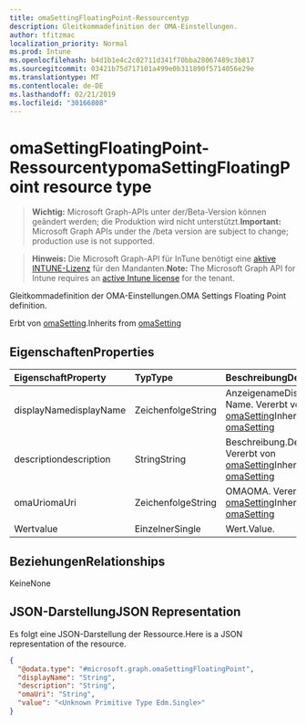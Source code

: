 ```yaml
---
title: omaSettingFloatingPoint-Ressourcentyp
description: Gleitkommadefinition der OMA-Einstellungen.
author: tfitzmac
localization_priority: Normal
ms.prod: Intune
ms.openlocfilehash: b4d1b1e4c2c02711d341f70bba28067489c3b817
ms.sourcegitcommit: 03421b75d717101a499e0b311890f5714056e29e
ms.translationtype: MT
ms.contentlocale: de-DE
ms.lasthandoff: 02/21/2019
ms.locfileid: "30166808"
---
```

# <a name="omasettingfloatingpoint-resource-type"></a><span data-ttu-id="08e38-103">omaSettingFloatingPoint-Ressourcentyp</span><span class="sxs-lookup"><span data-stu-id="08e38-103">omaSettingFloatingPoint resource type</span></span>

> <span data-ttu-id="08e38-104">**Wichtig:** Microsoft Graph-APIs unter der/Beta-Version können geändert werden; die Produktion wird nicht unterstützt.</span><span class="sxs-lookup"><span data-stu-id="08e38-104">**Important:** Microsoft Graph APIs under the /beta version are subject to change; production use is not supported.</span></span>

> <span data-ttu-id="08e38-105">**Hinweis:** Die Microsoft Graph-API für InTune benötigt eine [aktive INTUNE-Lizenz](https://go.microsoft.com/fwlink/?linkid=839381) für den Mandanten.</span><span class="sxs-lookup"><span data-stu-id="08e38-105">**Note:** The Microsoft Graph API for Intune requires an [active Intune license](https://go.microsoft.com/fwlink/?linkid=839381) for the tenant.</span></span>

<span data-ttu-id="08e38-106">Gleitkommadefinition der OMA-Einstellungen.</span><span class="sxs-lookup"><span data-stu-id="08e38-106">OMA Settings Floating Point definition.</span></span>


<span data-ttu-id="08e38-107">Erbt von [omaSetting](../resources/intune-deviceconfig-omasetting.md).</span><span class="sxs-lookup"><span data-stu-id="08e38-107">Inherits from [omaSetting](../resources/intune-deviceconfig-omasetting.md)</span></span>

## <a name="properties"></a><span data-ttu-id="08e38-108">Eigenschaften</span><span class="sxs-lookup"><span data-stu-id="08e38-108">Properties</span></span>
|<span data-ttu-id="08e38-109">Eigenschaft</span><span class="sxs-lookup"><span data-stu-id="08e38-109">Property</span></span>|<span data-ttu-id="08e38-110">Typ</span><span class="sxs-lookup"><span data-stu-id="08e38-110">Type</span></span>|<span data-ttu-id="08e38-111">Beschreibung</span><span class="sxs-lookup"><span data-stu-id="08e38-111">Description</span></span>|
|:---|:---|:---|
|<span data-ttu-id="08e38-112">displayName</span><span class="sxs-lookup"><span data-stu-id="08e38-112">displayName</span></span>|<span data-ttu-id="08e38-113">Zeichenfolge</span><span class="sxs-lookup"><span data-stu-id="08e38-113">String</span></span>|<span data-ttu-id="08e38-114">Anzeigename</span><span class="sxs-lookup"><span data-stu-id="08e38-114">Display Name.</span></span> <span data-ttu-id="08e38-115">Vererbt von [omaSetting](../resources/intune-deviceconfig-omasetting.md)</span><span class="sxs-lookup"><span data-stu-id="08e38-115">Inherited from [omaSetting](../resources/intune-deviceconfig-omasetting.md)</span></span>|
|<span data-ttu-id="08e38-116">description</span><span class="sxs-lookup"><span data-stu-id="08e38-116">description</span></span>|<span data-ttu-id="08e38-117">String</span><span class="sxs-lookup"><span data-stu-id="08e38-117">String</span></span>|<span data-ttu-id="08e38-118">Beschreibung.</span><span class="sxs-lookup"><span data-stu-id="08e38-118">Description.</span></span> <span data-ttu-id="08e38-119">Vererbt von [omaSetting](../resources/intune-deviceconfig-omasetting.md)</span><span class="sxs-lookup"><span data-stu-id="08e38-119">Inherited from [omaSetting](../resources/intune-deviceconfig-omasetting.md)</span></span>|
|<span data-ttu-id="08e38-120">omaUri</span><span class="sxs-lookup"><span data-stu-id="08e38-120">omaUri</span></span>|<span data-ttu-id="08e38-121">Zeichenfolge</span><span class="sxs-lookup"><span data-stu-id="08e38-121">String</span></span>|<span data-ttu-id="08e38-122">OMA</span><span class="sxs-lookup"><span data-stu-id="08e38-122">OMA.</span></span> <span data-ttu-id="08e38-123">Vererbt von [omaSetting](../resources/intune-deviceconfig-omasetting.md)</span><span class="sxs-lookup"><span data-stu-id="08e38-123">Inherited from [omaSetting](../resources/intune-deviceconfig-omasetting.md)</span></span>|
|<span data-ttu-id="08e38-124">Wert</span><span class="sxs-lookup"><span data-stu-id="08e38-124">value</span></span>|<span data-ttu-id="08e38-125">Einzelner</span><span class="sxs-lookup"><span data-stu-id="08e38-125">Single</span></span>|<span data-ttu-id="08e38-126">Wert.</span><span class="sxs-lookup"><span data-stu-id="08e38-126">Value.</span></span>|

## <a name="relationships"></a><span data-ttu-id="08e38-127">Beziehungen</span><span class="sxs-lookup"><span data-stu-id="08e38-127">Relationships</span></span>
<span data-ttu-id="08e38-128">Keine</span><span class="sxs-lookup"><span data-stu-id="08e38-128">None</span></span>

## <a name="json-representation"></a><span data-ttu-id="08e38-129">JSON-Darstellung</span><span class="sxs-lookup"><span data-stu-id="08e38-129">JSON Representation</span></span>
<span data-ttu-id="08e38-130">Es folgt eine JSON-Darstellung der Ressource.</span><span class="sxs-lookup"><span data-stu-id="08e38-130">Here is a JSON representation of the resource.</span></span>
<!-- {
  "blockType": "resource",
  "@odata.type": "microsoft.graph.omaSettingFloatingPoint"
}
-->
``` json
{
  "@odata.type": "#microsoft.graph.omaSettingFloatingPoint",
  "displayName": "String",
  "description": "String",
  "omaUri": "String",
  "value": "<Unknown Primitive Type Edm.Single>"
}
```




